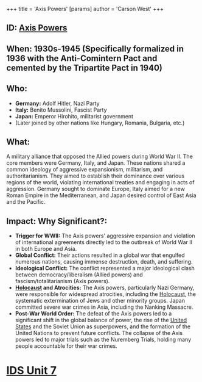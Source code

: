 +++
 title = 'Axis Powers'
[params]
	author = 'Carson West'
+++
## ID: [Axis Powers](./../axis-powers/)

## When: 1930s-1945 (Specifically formalized in 1936 with the Anti-Comintern Pact and cemented by the Tripartite Pact in 1940)

## Who: 
*   **Germany:** Adolf Hitler, Nazi Party
*   **Italy:** Benito Mussolini, Fascist Party
*   **Japan:** Emperor Hirohito, militarist government
*   (Later joined by other nations like Hungary, Romania, Bulgaria, etc.)

## What: 

A military alliance that opposed the Allied powers during World War II. The core members were Germany, Italy, and Japan. These nations shared a common ideology of aggressive expansionism, militarism, and authoritarianism. They aimed to establish their dominance over various regions of the world, violating international treaties and engaging in acts of aggression. Germany sought to dominate Europe, Italy aimed for a new Roman Empire in the Mediterranean, and Japan desired control of East Asia and the Pacific.

## Impact: Why Significant?:
*   **Trigger for WWII:** The Axis powers' aggressive expansion and violation of international agreements directly led to the outbreak of World War II in both Europe and Asia.
*   **Global Conflict:**  Their actions resulted in a global war that engulfed numerous nations, causing immense destruction, death, and suffering.
*   **Ideological Conflict:** The conflict represented a major ideological clash between democracy/liberalism (Allied powers) and fascism/totalitarianism (Axis powers).
*   **[Holocaust](./../holocaust/) and Atrocities:** The Axis powers, particularly Nazi Germany, were responsible for widespread atrocities, including the [Holocaust](./../holocaust/), the systematic extermination of Jews and other minority groups.  Japan committed severe war crimes in Asia, including the Nanking Massacre.
*   **Post-War World Order:** The defeat of the Axis powers led to a significant shift in the global balance of power, the rise of the [United States](./../united-states/) and the Soviet Union as superpowers, and the formation of the United Nations to prevent future conflicts. The collapse of the Axis powers led to major trials such as the Nuremberg Trials, holding many people accountable for their war crimes.

# [IDS Unit 7](./../ids-unit-7/)